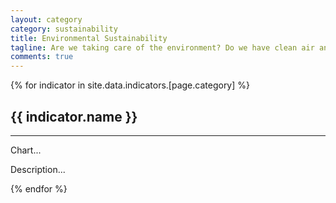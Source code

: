 ```yaml
---
layout: category
category: sustainability
title: Environmental Sustainability
tagline: Are we taking care of the environment? Do we have clean air and water?
comments: true
---
```


{% for indicator in site.data.indicators.[page.category] %}
  <h2>
    {{ indicator.name }}
  </h2>
  <hr>
  <p>Chart...</p>
  <p>Description...</p>
{% endfor %}
